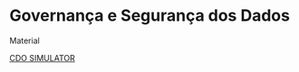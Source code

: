 # Governança e Segurança dos Dados
Material







[CDO SIMULATOR](https://www.genspark.ai/api/page_private?id=ocepnfci)
